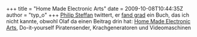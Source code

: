 +++
title = "Home Made Electronic Arts"
date = 2009-10-08T10:44:35Z
author = "typ_o"
+++
[Philip Steffan](http://bausteln.de/kontakt/) twittert, er [fand
grad](http://twitter.com/bausteln/statuses/4705261517) ein Buch, das ich
nicht kannte, obwohl Olaf da einen Beitrag drin hat: [Home Made
Electronic
Arts](http://www.merianverlag.ch/buecher/detail.cfm?ObjectID=5B23A74F-1422-0CEF-B45B1F9DC99E47EE),
Do-it-yourself Piratensender, Krachgeneratoren und Videomaschinen
